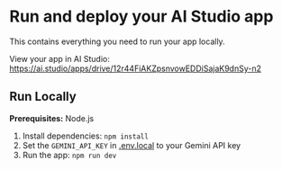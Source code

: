 

# Run and deploy your AI Studio app

This contains everything you need to run your app locally.

View your app in AI Studio: https://ai.studio/apps/drive/12r44FiAKZpsnvowEDDiSajaK9dnSy-n2

## Run Locally

**Prerequisites:**  Node.js


1. Install dependencies:
   `npm install`
2. Set the `GEMINI_API_KEY` in [.env.local](.env.local) to your Gemini API key
3. Run the app:
   `npm run dev`
